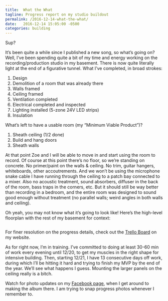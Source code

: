 ```yaml
---
title:  What the What
tagline: Progress report on my studio buildout
permalink: /2016-12-14-what-the-what/
date:   2016-12-14 15:05:00 -0500
categories: building
---
```


Sup?

It’s been quite a while since I published a new song, so what’s going on? Well, I’ve been spending quite a bit of my time and energy working on the recording/production studio in my basement. There is now quite literally light at the end of a figurative tunnel. What I’ve completed, in broad strokes:

1. Design
2. Demolition of a room that was already there
3. Walls framed
4. Ceiling framed
5. Ventilation completed
6. Electrical completed and inspected
7. Lighting installed (5-zone 24V LED strips)
8. Insulation

What’s left to have a usable room (my “Minimum Viable Product”)?

1. Sheath ceiling (1/2 done)
2. Build and hang doors
3. Sheath walls

At that point Zoe and I will be able to move in and start using the room to record. Of course at this point there’s no floor, so we’re standing on concrete. No primer/paint on the walls & ceiling. No trim, guitar hangers, whiteboards, other accoutrements. And we won’t be using the microphone snake cable I have running through the ceiling to a patch bay connected to a mixer. Also no acoustic treatment, sound absorbers, diffuser in the back of the room, bass traps in the corners, etc. But it should still be way better than recording in a bedroom, and the entire room was designed to sound good enough without treatment (no parallel walls; weird angles in both walls and ceiling).

Oh yeah, you may not know what it’s going to look like! Here’s the high-level floorplan with the rest of my basement for context:

<p align="center"><img path="studio_floorplan.png" width="480" /></p>

For finer resolution on the progress details, check out the [Trello Board](http://briangraymusic.com/?toptab=3) on my website.

As for right now, I’m in training. I’ve committed to doing at least 30-60 min of work every evening until 12/20, to get my muscles in the right shape for intensive building. Then, starting 12/21, I have 13 consecutive days off work, during which I’ll be hitting it hard and trying to finish my MVP by the end of the year. We’ll see what happens I guess. Mounting the larger panels on the ceiling really is a bitch.

Watch for photo updates on my [Facebook page](https://www.facebook.com/bgraymusic), when I get around to making the album there. I am trying to snap progress photos whenever I remember to.
